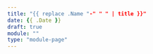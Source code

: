 ```yaml
---
title: "{{ replace .Name "-" " " | title }}"
date: {{ .Date }}
draft: true
module: ""
type: "module-page"
---
```


